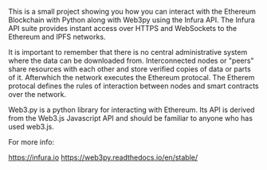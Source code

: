 This is a small project showing you how you can interact with the Ethereum Blockchain with Python along with Web3py using the Infura API. The Infura API suite provides instant access over HTTPS and WebSockets to the Ethereum and IPFS networks. 

It is important to remember that there is no central administrative system where the data can be downloaded from. Interconnected nodes or "peers" share resources with each other and store verified copies of data or parts of it. Afterwhich the network executes the Ethereum protocal. The Etherem protocal defines the rules of interaction between nodes and smart contracts over the network. 

Web3.py is a python library for interacting with Ethereum. Its API is derived from the Web3.js Javascript API and should be familiar to anyone who has used web3.js.

For more info: 

https://infura.io
https://web3py.readthedocs.io/en/stable/
